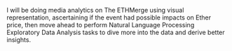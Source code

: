 
I will be doing media analytics on The ETHMerge using visual representation, ascertaining if the event had possible impacts on Ether price, 
then move ahead to perform Natural Language Processing Exploratory Data Analysis tasks to dive more into the data and derive better insights.  
